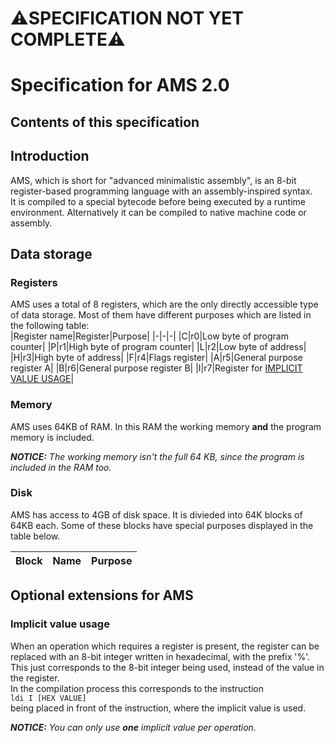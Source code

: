 # ⚠️SPECIFICATION NOT YET COMPLETE⚠️
# Specification for AMS 2.0
## Contents of this specification
## Introduction
AMS, which is short for "advanced minimalistic assembly", is an 8-bit register-based programming language with an assembly-inspired syntax.  
It is compiled to a special bytecode before being executed by a runtime environment. Alternatively it can be compiled to native machine code or assembly.  
## Data storage
### Registers
AMS uses a total of 8 registers, which are the only directly accessible type of data storage. Most of them have different purposes which are listed in the following table:  
|Register name|Register|Purpose|
|-|-|-|
|C|r0|Low byte of program counter|
|P|r1|High byte of program counter|
|L|r2|Low byte of address|
|H|r3|High byte of address|
|F|r4|Flags register|
|A|r5|General purpose register A|
|B|r6|General purpose register B|
|I|r7|Register for [IMPLICIT VALUE USAGE](#implicit-value-usage)|
### Memory
AMS uses 64KB of RAM. In this RAM the working memory **and** the program memory is included.  
  
***NOTICE:** The working memory isn't the full 64 KB, since the program is included in the RAM too.*

### Disk
AMS has access to 4GB of disk space. It is divieded into 64K blocks of 64KB each. Some of these blocks have special purposes displayed in the table below.  

|Block|Name|Purpose|
|-|-|-|


## Optional extensions for AMS
### Implicit value usage
When an operation which requires a register is present, the register can be replaced with an 8-bit integer written in hexadecimal, with the prefix '%'. This just corresponds to the 8-bit integer being used, instead of the value in the register.  
In the compilation process this corresponds to the instruction  
```ldi I [HEX VALUE]```  
being placed in front of the instruction, where the implicit value is used.  
  
***NOTICE:** You can only use **one** implicit value per operation.*